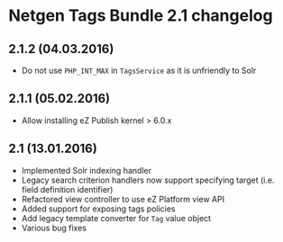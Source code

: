 Netgen Tags Bundle 2.1 changelog
================================

2.1.2 (04.03.2016)
------------------

* Do not use `PHP_INT_MAX` in `TagsService` as it is unfriendly to Solr

2.1.1 (05.02.2016)
------------------

* Allow installing eZ Publish kernel > 6.0.x

2.1 (13.01.2016)
----------------

* Implemented Solr indexing handler
* Legacy search criterion handlers now support specifying target (i.e. field definition identifier)
* Refactored view controller to use eZ Platform view API
* Added support for exposing tags policies
* Add legacy template converter for `Tag` value object
* Various bug fixes
